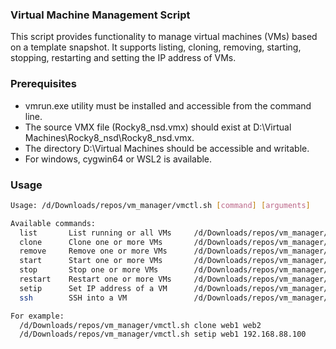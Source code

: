 ### Virtual Machine Management Script
This script provides functionality to manage virtual machines (VMs) based on a template snapshot. It supports listing, cloning, removing, starting, stopping, restarting and setting the IP address of VMs.

### Prerequisites
- vmrun.exe utility must be installed and accessible from the command line.
- The source VMX file (Rocky8_nsd.vmx) should exist at D:\Virtual Machines\Rocky8_nsd\Rocky8_nsd.vmx.
- The directory D:\Virtual Machines should be accessible and writable.
- For windows, cygwin64 or WSL2 is available.

### Usage
```bash
Usage: /d/Downloads/repos/vm_manager/vmctl.sh [command] [arguments]

Available commands:
  list       List running or all VMs     /d/Downloads/repos/vm_manager/vmctl.sh list [--all]
  clone      Clone one or more VMs       /d/Downloads/repos/vm_manager/vmctl.sh clone <vm_name> [...]
  remove     Remove one or more VMs      /d/Downloads/repos/vm_manager/vmctl.sh remove <vm_name> [...]
  start      Start one or more VMs       /d/Downloads/repos/vm_manager/vmctl.sh start <vm_name> [...]
  stop       Stop one or more VMs        /d/Downloads/repos/vm_manager/vmctl.sh stop <vm_name> [...]
  restart    Restart one or more VMs     /d/Downloads/repos/vm_manager/vmctl.sh restart <vm_name> [...]
  setip      Set IP address of a VM      /d/Downloads/repos/vm_manager/vmctl.sh setip <vm_name> <ip_addr>
  ssh        SSH into a VM               /d/Downloads/repos/vm_manager/vmctl.sh ssh <vm_name>

For example:
  /d/Downloads/repos/vm_manager/vmctl.sh clone web1 web2
  /d/Downloads/repos/vm_manager/vmctl.sh setip web1 192.168.88.100
```
